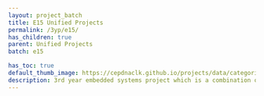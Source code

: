 ```yaml
---
layout: project_batch
title: E15 Unified Projects
permalink: /3yp/e15/
has_children: true
parent: Unified Projects
batch: e15

has_toc: true
default_thumb_image: https://cepdnaclk.github.io/projects/data/categories/unified/thumbnail.jpg
description: 3rd year embedded systems project which is a combination of CO321, CO324 and CO325 courses
---
```

